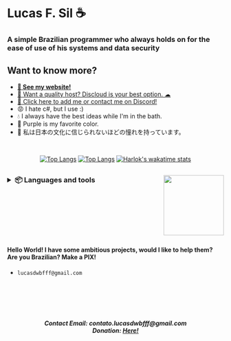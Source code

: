 <!-- markdownlint-disable MD033 MD051 MD053 -->

# Lucas F. Sil ☕
### A simple Brazilian programmer who always holds on for the ease of use of his systems and data security
## Want to know more?
- **[🤗 See my website!](https://lucasfs.tk)**
- [💚 Want a quality host? Discloud is your best option. ☁](https://discloudbot.com)
- [🤖 Click here to add me or contact me on Discord!](https://lucasfs.tk/dc)
- 😡 I hate c#, but I use :)
- 💧 I always have the best ideas while I'm in the bath.
- 💜 Purple is my favorite color.
- 🍙 私は日本の文化に信じられないほどの憧れを持っています。

<br>
<div align="center">

[![Top Langs](https://github-readme-stats.vercel.app/api?username=lucasFelixSilveira&show_icons=true&theme=transparent&border_color=00000000&icon_color=6F34ad&text_color=cccccc)](https://github.com/anuraghazra/github-readme-stats)
[![Top Langs](https://github-readme-stats.vercel.app/api/top-langs/?username=lucasFelixSilveira&layout=compact&theme=transparent&border_color=00000000&text_color=ffffff)](https://github.com/anuraghazra/github-readme-stats)
  [![Harlok's wakatime stats](https://github-readme-stats.vercel.app/api/wakatime?username=lucasFelixSilveira&layout=compact&theme=transparent&border_color=00000000&text_color=ffffff)](https://github.com/anuraghazra/github-readme-stats)

</div>
  
## <img align="right" width="140" src="https://media.discordapp.net/attachments/948340542939492432/1091576594918805514/image-removebg-preview_2.png?width=354&height=364">

<h3><details>
<summary align="left">📦 Languages and tools</summary>
<br>

  ## Languages
  ![My tools](https://skillicons.dev/icons?i=js,html,css,markdown,arduino,py,nodejs,rust,php,java,c,cs,kotlin,go,typescript)
  ### interest in languages
  - 💜 I love: JavaScript (Server-side), Rust, Go and C
  - 😁 I like: Kotlin and Typescript (Ugly), JavaScript (Client-side)
  - 🤨 I only use it when needed: Python, Java and PHP
  - 😔 Very specific cases: Arduino, C#
  - 📄 Markup and styling languages: HTML, CSS and Markdown
  - 🤬 Especially hateful: C#

  <br>

  ## Tools
  ![My tools](https://skillicons.dev/icons?i=git,github,discord,mongodb,firebase,vscode,vercel,replit,androidstudio,figma)
  ## Frameworks
  ![My tools](https://skillicons.dev/icons?i=nextjs,react,electron,express,svelte) 


</details></h3>

<br>
<br>
<br>
<br>
<br>
<br>

#### Hello World! I have some ambitious projects, would I like to help them? Are you Brazilian? Make a **PIX**!
- `lucasdwbfff@gmail.com`

<br>
<br>
<br>
<br>
<h5 align="center">
  Contact Email: contato.lucasdwbfff@gmail.com <br> Donation: <a href="https://www.buymeacoffee.com/lucasdwbffM">Here!</a>
</h5>
